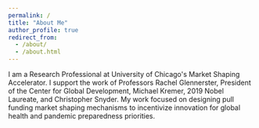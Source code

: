 ```yaml
---
permalink: /
title: "About Me"
author_profile: true
redirect_from: 
  - /about/
  - /about.html
---
```


I am a Research Professional at University of Chicago's Market Shaping Accelerator. I support the work of Professors Rachel Glennerster, President of the Center for Global Development, Michael Kremer, 2019 Nobel Laureate, and Christopher Snyder. My work focused on designing pull funding market shaping mechanisms to incentivize innovation for global health and pandemic preparedness priorities. 
